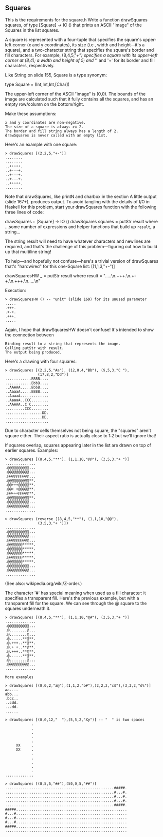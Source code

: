 ## Squares
This is the requirements for the square.h
 Write a function drawSquares squares, of type [Square] -> IO () that prints an ASCII "image" of the Squares in the list squares.

A square is represented with a four-tuple that specifies the square's upper-left corner (x and y coordinates), its size (i.e., width and height—it's a square), and a two-character string that specifies the square's border and fill characters. For example, (8,4,5,"*+") specifies a square with its upper-left corner at (8,4); a width and height of 5; and '*' and '+' for its border and fill characters, respectively.

Like String on slide 155, Square is a type synonym:

type Square = (Int,Int,Int,[Char])

The upper-left corner of the ASCII "image" is (0,0). The bounds of the image are calculated such that it fully contains all the squares, and has an empty row/column on the bottom/right.

Make these assumptions:

    x and y coordinates are non-negative.
    The size of a square is always >= 2.
    The border and fill string always has a length of 2.
    drawSquares is never called with an empty list. 

Here's an example with one square:

```
> drawSquares [(2,2,5,"+-")]
........
........
..+++++.
..+---+.
..+---+.
..+---+.
..+++++.
........
```

Note that drawSquares, like printN and charbox in the section A little output (slide 167+), produces output. To avoid tangling with the details of I/O in Haskell for this problem, start your drawSquares function with the following three lines of code:

drawSquares :: [Square] -> IO ()
drawSquares squares = putStr result
    where
       ...some number of expressions and helper functions that
         build up `result`, a string...

The string result will need to have whatever characters and newlines are required, and that's the challenge of this problem—figuring out how to build up that multiline string!

To help—and hopefully not confuse—here's a trivial version of drawSquares that's "hardwired" for this one-Square list: [(1,1,3,"+-")]

drawSquaresHW _ = putStr result
    where
        result = ".....\n.+++.\n.+-+.\n.+++.\n.....\n"

Execution:
```
> drawSquaresHW () -- "unit" (slide 169) for its unused parameter
.....
.+++.
.+-+.
.+++.
.....
```

Again, I hope that drawSquaresHW doesn't confuse! It's intended to show the connection between

    Binding result to a string that represents the image.
    Calling putStr with result.
    The output being produced. 

Here's a drawing with four squares:
```
> drawSquares [(2,2,5,"Aa"), (12,0,4,"Bb"), (9,5,3,"C "),
               (17,8,2,"Dd")]
............BBBB....
............BbbB....
..AAAAA.....BbbB....
..AaaaA.....BBBB....
..AaaaA.............
..AaaaA..CCC........
..AAAAA..C C........
.........CCC........
.................DD.
.................DD.
....................
```

Due to character cells themselves not being square, the "squares" aren't square either. Their aspect ratio is actually close to 1:2 but we'll ignore that!

If squares overlap, squares appearing later in the list are drawn on top of earlier squares. Examples:
```
> drawSquares [(8,4,5,"**"), (1,1,10,"@@"), (3,5,3,"+ ")]
..............
.@@@@@@@@@@...
.@@@@@@@@@@...
.@@@@@@@@@@...
.@@@@@@@@@@**.
.@@+++@@@@@**.
.@@+ +@@@@@**.
.@@+++@@@@@**.
.@@@@@@@@@@**.
.@@@@@@@@@@...
.@@@@@@@@@@...
..............

> drawSquares (reverse [(8,4,5,"**"), (1,1,10,"@@"),
               (3,5,3,"+ ")])
..............
.@@@@@@@@@@...
.@@@@@@@@@@...
.@@@@@@@@@@...
.@@@@@@@*****.
.@@@@@@@*****.
.@@@@@@@*****.
.@@@@@@@*****.
.@@@@@@@*****.
.@@@@@@@@@@...
.@@@@@@@@@@...
..............
```

(See also: wikipedia.org/wiki/Z-order.)

The character '#' has special meaning when used as a fill character: it specifies a transparent fill. Here's the previous example, but with a transparent fill for the square. We can see through the @ square to the squares underneath it.
```
> drawSquares [(8,4,5,"**"), (1,1,10,"@#"), (3,5,3,"+ ")]
..............
.@@@@@@@@@@...
.@........@...
.@........@...
.@......**@**.
.@.+++..**@**.
.@.+ +..**@**.
.@.+++..**@**.
.@......**@**.
.@........@...
.@@@@@@@@@@...
..............

More examples

> drawSquares [(0,0,2,"a@"),(1,1,2,"b#"),(2,2,2,"c$"),(3,3,2,"d%")]
aa....
abb...
.bcc..
..cdd.
...dd.
......

> drawSquares [(0,0,12,"  "),(5,5,2,"Xy")] -- "  " is two spaces
            .
            .
            .
            .
            .
     XX     .
     XX     .
            .
            .
            .
            .
            .
.............

> drawSquares [(0,5,5,"##"),(50,0,5,"##")]
..................................................#####.
..................................................#...#.
..................................................#...#.
..................................................#...#.
..................................................#####.
#####...................................................
#...#...................................................
#...#...................................................
#...#...................................................
#####...................................................
........................................................
```
